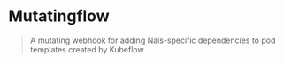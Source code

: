 Mutatingflow
============

> A mutating webhook for adding Nais-specific dependencies to pod templates created by Kubeflow
